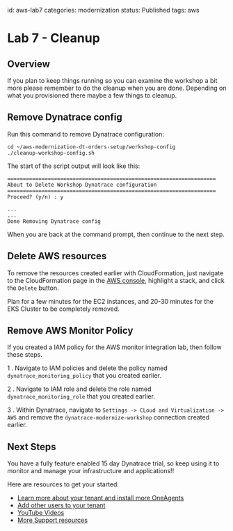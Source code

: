 id: aws-lab7
categories: modernization
status: Published
tags: aws


# Lab 7 - Cleanup

## Overview

If you plan to keep things running so you can examine the workshop a bit more please remember to do the cleanup when you are done. Depending on what you provisioned there maybe a few things to cleanup.

## Remove Dynatrace config

Run this command to remove Dynatrace configuration:

```
cd ~/aws-modernization-dt-orders-setup/workshop-config
./cleanup-workshop-config.sh
```

The start of the script output will look like this:

```
===================================================================
About to Delete Workshop Dynatrace configuration
===================================================================
Proceed? (y/n) : y

...
...
Done Removing Dynatrace config
```

When you are back at the command prompt, then continue to the next step.

## Delete AWS resources

To remove the resources created earlier with CloudFormation, just navigate to the CloudFormation page in the <a href="https://console.aws.amazon.com/cloudformation/home" target="_blank">AWS console</a>, highlight a stack, and click the `Delete` button.

Plan for a few minutes for the EC2 instances, and 20-30 minutes for the EKS Cluster to be completely removed.

## Remove AWS Monitor Policy

If you created a IAM policy for the AWS monitor integration lab, then follow these steps.

1 . Navigate to IAM policies and delete the policy named `dynatrace_monitoring_policy` that you created earlier.

2 . Navigate to IAM role and delete the role named `dynatrace_monitoring_role` that you created earlier.

3 . Within Dynatrace, navigate to `Settings -> CLoud and Virtualization -> AWS` and remove the `dynatrace-modernize-workshop` connection created earlier.

## Next Steps

You have a fully feature enabled 15 day Dynatrace trial, so keep using it to monitor and manage your infrastructure and applications!!

Here are resources to get your started:

* <a href="https://www.dynatrace.com/support/help/get-started/get-started-with-dynatrace-saas/" target="_blank">Learn more about your tenant and install more OneAgents</a>
* <a href="https://www.dynatrace.com/support/help/how-to-use-dynatrace/user-management-and-sso/manage-groups-and-permissions/" target="_blank">Add other users to your tenant</a>
* <a href="https://www.youtube.com/channel/UCcYJ-5q_AfmjQ4XTjTS0o3g" target="_blank">YouTube Videos</a>
* <a href="https://www.dynatrace.com/services-support/#support-resources-section" target="_blank">More Support resources</a>
